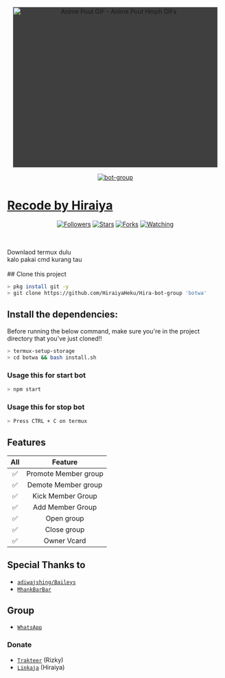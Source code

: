 <p align="center">
<img src="https://c.tenor.com/6MsukwHKJ58AAAAS/ara-anime.gif" width="478" height="374.3373493975904" alt="Anime Pout GIF - Anime Pout Hmph GIFs" style="max-width: 478px; background-color: rgb(63, 63, 63);">
</p>
<p align="center">
<a href="#"><img title="bot-group" src="https://img.shields.io/badge/Termux Whatsapp Bot-green?colorA=%23ff0000&colorB=%23017e40&style=for-the-badge"></a>
</p>
<p align="center">
<h1><td><a class='text-white' href='https://github.com/HiraiyaHeku'>Recode by Hiraiya</a></td></h1>
</p>
<p align="center">
<a href="https://github.com/HiraiyaHeku/followers"><img title="Followers" src="https://img.shields.io/github/followers/mhankbarbar?color=blue&style=flat-square"></a>
<a href="https://github.com/HiraiyaHeku/Hira-bot-group/stargazers/"><img title="Stars" src="https://img.shields.io/github/stars/HiraiyaHeku/Hira-bot-group?color=red&style=flat-square"></a>
<a href="https://github.com/HiraiyaHeku/Hira-bot-group/network/members"><img title="Forks" src="https://img.shields.io/github/forks/HiraiyaHeku/Hira-bot-group?color=red&style=flat-square"></a>
<a href="https://github.com/HiraiyaHeku/Hira-bot-group/watchers"><img title="Watching" src="https://img.shields.io/github/watchers/HiraiyaHeku/Hira-bot-group?label=Watchers&color=blue&style=flat-square"></a>
</p>
<br>
<br>Downlaod termux dulu<br>kalo pakai cmd kurang tau<be>
<br><br>## Clone this project

```bash
> pkg install git -y
> git clone https://github.com/HiraiyaHeku/Hira-bot-group 'botwa'
```

## Install the dependencies:
Before running the below command, make sure you're in the project directory that
you've just cloned!!

```bash
> termux-setup-storage
> cd botwa && bash install.sh
```

### Usage this for start bot
```bash
> npm start
```
### Usage this for stop bot
```bash
> Press CTRL + C on termux
```


## Features

| All  |                     Feature               |
| :-----------: | :--------------------------------: |
|       ✅        |   Promote Member group       |
|       ✅        |   Demote Member group       |
|       ✅        |   Kick Member Group	             |
|       ✅        |   Add Member Group	             |
|       ✅        |   Open group       |
|       ✅        |   Close group       |
|       ✅        |   Owner Vcard       |

## Special Thanks to
* [`adiwajshing/Baileys`](https://github.com/adiwajshing/Baileys)
* [`MhankBarBar`](https://github.com/mhankbarbar)

## Group
* [`WhatsApp`](https://chat.whatsapp.com/FVc46pWELaq8XR3MpIdXMm)
### Donate
* [`Trakteer`](https://trakteer.id/rizkybot) (Rizky)
* [`Linkaja`](0895618566661) (Hiraiya)
